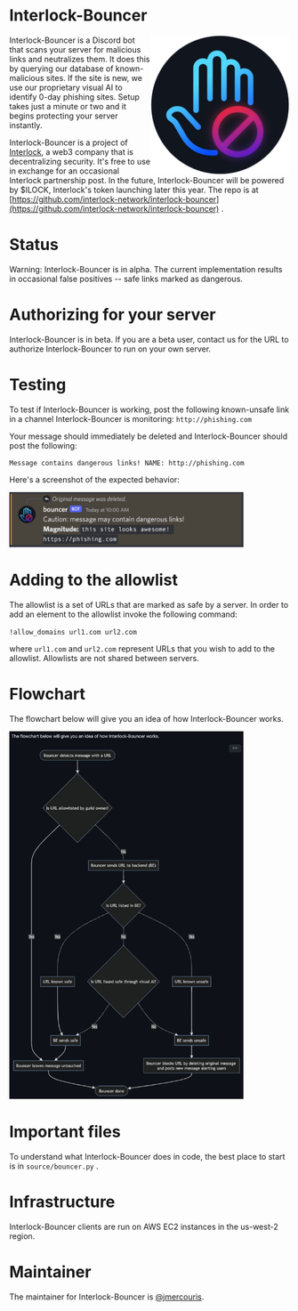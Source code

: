 <!-- @format -->

# Interlock-Bouncer

<img src="./bouncer-dark.png" alt="Bouncer hand logo" align="right" width="250" height="250"/>

Interlock-Bouncer is a Discord bot that scans your server for malicious links and neutralizes them. It does this by querying our database of known-malicious sites. If the site is new, we use our proprietary visual AI to identify 0-day phishing sites. Setup takes just a minute or two and it begins protecting your server instantly.

Interlock-Bouncer is a project of [Interlock](https://www.interlock.network/), a web3 company that is decentralizing security. It's free to use in exchange for an occasional Interlock partnership post. In the future, Interlock-Bouncer will be powered by $ILOCK, Interlock's token launching later this year. The repo is at [https://github.com/interlock-network/interlock-bouncer](https://github.com/interlock-network/interlock-bouncer) .

# Status

Warning: Interlock-Bouncer is in alpha. The current implementation results
in occasional false positives -- safe links marked as dangerous.

# Authorizing for your server

Interlock-Bouncer is in beta. If you are a beta user, contact us for
the URL to authorize Interlock-Bouncer to run on your own server.

# Testing

To test if Interlock-Bouncer is working, post the following
known-unsafe link in a channel Interlock-Bouncer is monitoring:
`http://phishing.com`

Your message should immediately be deleted and Interlock-Bouncer
should post the following:

```
Message contains dangerous links! NAME: http://phishing.com
```

Here's a screenshot of the expected behavior:

<img width="421" alt="Interlock-Bouncer reacting to a malicious link" src="screenshot.png">

# Adding to the allowlist

The allowlist is a set of URLs that are marked as safe by a server. In
order to add an element to the allowlist invoke the following command:

`!allow_domains url1.com url2.com`

where `url1.com` and `url2.com` represent URLs that you wish to add to
the allowlist. Allowlists are not shared between servers.

# Flowchart

The flowchart below will give you an idea of how Interlock-Bouncer works.

<img width="421" alt="Flowchart of how Bouncer works" src="flowchart.png">

# Important files

To understand what Interlock-Bouncer does in code, the best place to start is in `source/bouncer.py` .

# Infrastructure

Interlock-Bouncer clients are run on AWS EC2 instances in the us-west-2 region.

# Maintainer

The maintainer for Interlock-Bouncer is [@jmercouris](https://github.com/jmercouris).
